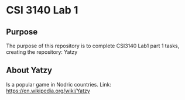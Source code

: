 # CSI 3140 Lab 1

## Purpose

The purpose of this repository is to complete CSI3140 Lab1 part 1 tasks, creating the repository: Yatzy

## About Yatzy

Is a popular game in Nodric countries. Link: https://en.wikipedia.org/wiki/Yatzy
